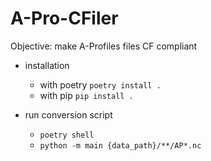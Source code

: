 # A-Pro-CFiler

Objective: make A-Profiles files CF compliant

- installation
  - with poetry
    `poetry install .`
  - with pip
    `pip install .`

- run conversion script
  - `poetry shell`
  - `python -m main {data_path}/**/AP*.nc`

